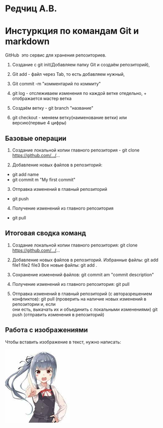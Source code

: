 # Редчиц А.В.
# Инстуркция по командам Git и markdown
GitHub ­ это сервис для хранения репозиториев.
1) Создание с git init(Добавляем папку Git и создаём репозиторий), 

2) Git add - файл через Tab, то есть добавляем нужный, 

3) Git commit -m "комментарий по коммиту"

4) git log - отслеживаем изменения по каждой ветке отедельно, + отображается мастер ветка

5) Создаём ветку - git branch "название"

6) git checkout - меняем ветку(наименование ветки) или версию(первые 4 цифры)

## Базовые операции
1. Создание локальной копии главного репозитория -  git clone https://github.com/.../...

2. Добавление новых файлов в репозиторий:
- git add name
- git commit ­m "My first commit" 

3. Отправка изменений в главный репозиторий
- git push

4. Получение изменений из главного репозитория
- git pull

## Итоговая сводка команд 
1. Создание локальной копии главного репозитория: 
    git clone https://github.com/.../...
    
2. Добавление новых файлов в репозиторий. 
Избранные файлы: 
    git add file1 file2 file3
Все новые файлы: 
    git add .
3. Сохранение изменений файлов: 
    git commit ­am "commit description" 
4. Получение изменений из главного репозитория: 
    git pull
5. Отправка изменений в главный репозиторий (с авторазрешением конфликтов): 
git pull (проверить на наличие новых изменений в репозитории и, если                  
они есть, выкачать их и объединить с локальными изменениями)
    git push  (отправить изменения в репозиторий)

## Работа с изображениями 
Чтобы вставить изображение в текст, нужно написать: 

![Привет, ветка мастер](images.jfif)


